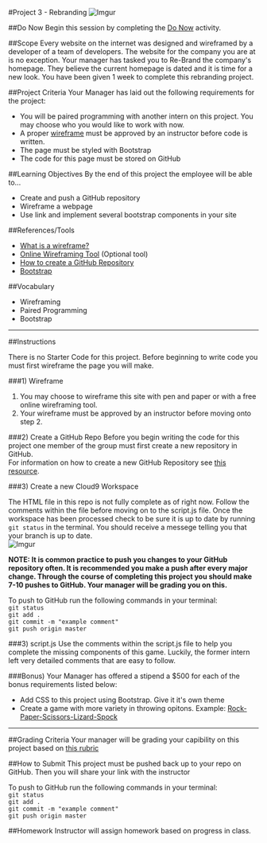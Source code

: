 #Project 3 - Rebranding
![Imgur](http://i.imgur.com/qAOP3uO.png)


##Do Now 
Begin this session by completing the [Do Now](doNow.md) activity.

##Scope
Every website on the internet was designed and wireframed by a developer of a team of developers. The website for the company you are at is no exception. Your manager has tasked you to Re-Brand the company's homepage. They believe the current homepage is dated and it is time for a new look. You have been given 1 week to complete this rebranding project.

##Project Criteria
Your Manager has laid out the following requirements for the project: 

* You will be paired programming with another intern on this project. You may choose who you would like to work with now.
* A proper [wireframe](https://en.wikipedia.org/wiki/Website_wireframe) must be approved by an instructor before code is written.
* The page must be styled with Bootstrap
* The code for this page must be stored on GitHub



##Learning Objectives
By the end of this project the employee will be able to...

* Create and push a GitHub repository
* Wireframe a webpage
* Use link and implement several bootstrap components in your site

##References/Tools
* [What is a wireframe?](https://en.wikipedia.org/wiki/Website_wireframe)
* [Online Wireframing Tool](http://wireframe.cc) (Optional tool)
* [How to create a GitHub Repository](https://help.github.com/articles/create-a-repo/)
* [Bootstrap](http://getbootstrap.com/)

##Vocabulary

* Wireframing
* Paired Programming
* Bootstrap 

***
##Instructions

There is no Starter Code for this project. Before beginning to write code you must first wireframe the page you will make. 

###1) Wireframe
1. You may choose to wireframe this site with pen and paper or with a free online wireframing tool.
2. Your wireframe must be approved by an instructor before moving onto step 2.

###2) Create a GitHub Repo
Before you begin writing the code for this project one member of the group must first create a new repository in GitHub.   
For information on how to create a new GitHub Repository see [this resource](https://help.github.com/articles/create-a-repo/).

###3) Create a new Cloud9 Workspace




The HTML file in this repo is not fully complete as of right now. Follow the comments within the file before moving on to the script.js file.
Once the workspace has been processed check to be sure it is up to date by running ` git status ` in the terminal. You should receive a messege telling you that your branch is up to date.   
![Imgur](http://i.imgur.com/RKdsduL.png)

**NOTE: It is common practice to push you changes to your GitHub repository often. It is recommended you make a push after every major change. Through the course of completing this project you should make 7-10 pushes to GitHub. Your manager will be grading you on this.**

To push to GitHub run the following commands in your terminal:  
`git status`  
`git add .`  
`git commit -m "example comment"`  
`git push origin master`




###3) script.js
Use the comments within the script.js file to help you complete the missing components of this game. Luckily, the former intern left very detailed comments that are easy to follow.

###Bonus) 
Your Manager has offered a stipend a $500 for each of the bonus requirements listed below: 

* Add CSS to this project using Bootstrap. Give it it's own theme
* Create a game with more variety in throwing opitons. Example: [Rock-Paper-Scissors-Lizard-Spock](http://en.wikipedia.org/wiki/Rock-paper-scissors-lizard-Spock) 
***

##Grading Criteria
Your manager will be grading your capibility on this project based on [this rubric](/assessment.md)

##How to Submit
This project must be pushed back up to your repo on GitHub. Then you will share your link with the instructor

To push to GitHub run the following commands in your terminal:  
`git status`  
`git add .`  
`git commit -m "example comment"`  
`git push origin master`

##Homework
Instructor will assign homework based on progress in class.


